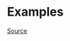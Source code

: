 


# Examples


[Source](http://www.rubydoc.info/gems/rubocop/RuboCop/Cop/Lint/FormatParameterMismatch)